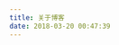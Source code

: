 ```yaml
---
title: 关于博客
date: 2018-03-20 00:47:39
---
```

<div style="width:100%; height:480px;background-image:url('http://ww1.sinaimg.cn/large/c2a4d307gw1eoy9gdvjkqj211y0np441.jpg');background-size:100%;background-repeat:no-repeat;" >

</div>